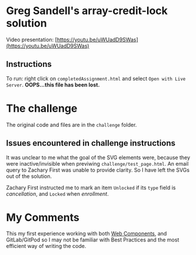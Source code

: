 # Greg Sandell's array-credit-lock solution

Video presentation:  [https://youtu.be/uWUadD9SWas](https://youtu.be/uWUadD9SWas)

## Instructions
To run:  right click on `completedAssignment.html` and select `Open with Live Server`.  **OOPS...this file has been lost.**

# The challenge
The original code and files are in the `challenge` folder.

## Issues encountered in challenge instructions
It was unclear to me what the goal of the SVG elements were, because they were inactive/invisible when previwing
`challenge/test_page.html`.  An email query to Zachary First was unable to
provide clarity.  So I have left the SVGs out of the solution.

Zachary First instructed me to mark an item `Unlocked` if its `type` field is *cancellation*, and `Locked` when *enrollment*.

# My Comments
This my first experience working with both [Web Components](https://developer.mozilla.org/en-US/docs/Web/Web_Components), and GitLab/GitPod
so I may not be familiar with Best Practices and the most efficient way of writing the code.

